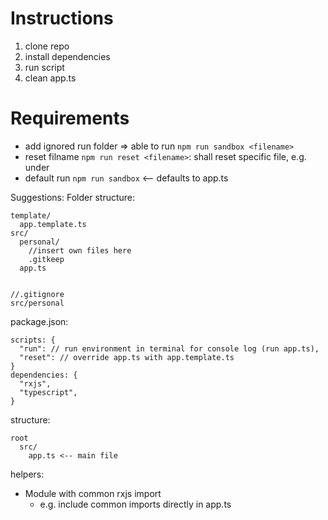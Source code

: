 # Instructions
1. clone repo
2. install dependencies
3. run script
4. clean app.ts

# Requirements
- add ignored run folder => able to run `npm run sandbox <filename>`
- reset filname `npm run reset <filename>`: shall reset specific file, e.g. under
- default run `npm run sandbox` <-- defaults to app.ts

Suggestions:
Folder structure:
```
template/
  app.template.ts
src/
  personal/
    //insert own files here
    .gitkeep
  app.ts


//.gitignore
src/personal
```

package.json:
```
scripts: {
  "run": // run environment in terminal for console log (run app.ts),
  "reset": // override app.ts with app.template.ts
}
dependencies: {
  "rxjs",
  "typescript",
}
```

structure:
```
root
  src/
    app.ts <-- main file
```

helpers:
* Module with common rxjs import
  * e.g. include common imports directly in app.ts

